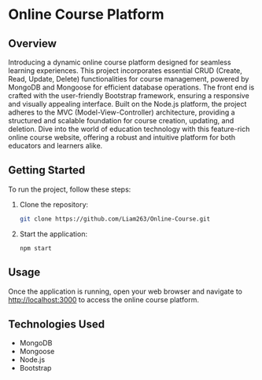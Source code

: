 # Online Course Platform

## Overview

Introducing a dynamic online course platform designed for seamless learning experiences. This project incorporates essential CRUD (Create, Read, Update, Delete) functionalities for course management, powered by MongoDB and Mongoose for efficient database operations. The front end is crafted with the user-friendly Bootstrap framework, ensuring a responsive and visually appealing interface. Built on the Node.js platform, the project adheres to the MVC (Model-View-Controller) architecture, providing a structured and scalable foundation for course creation, updating, and deletion. Dive into the world of education technology with this feature-rich online course website, offering a robust and intuitive platform for both educators and learners alike.

## Getting Started

To run the project, follow these steps:

1. Clone the repository:

    ```bash
    git clone https://github.com/Liam263/Online-Course.git
    ```
2. Start the application:

    ```
    npm start
    ```

## Usage

Once the application is running, open your web browser and navigate to [http://localhost:3000](http://localhost:3000) to access the online course platform.

## Technologies Used

- MongoDB
- Mongoose
- Node.js
- Bootstrap


